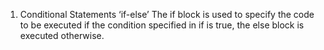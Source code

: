 1. Conditional Statements ‘if-else’
The if block is used to specify the code to be executed if the condition specified in if is true, the else block is executed otherwise.
